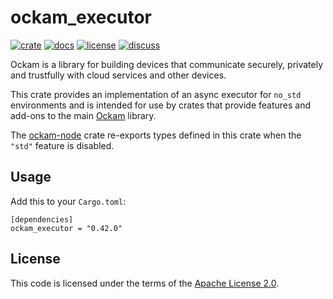 # ockam_executor

[![crate][crate-image]][crate-link]
[![docs][docs-image]][docs-link]
[![license][license-image]][license-link]
[![discuss][discuss-image]][discuss-link]

Ockam is a library for building devices that communicate securely, privately
and trustfully with cloud services and other devices.

This crate provides an implementation of an async executor for
`no_std` environments and is intended for use by crates that provide
features and add-ons to the main [Ockam][main-ockam-crate-link]
library.

The [ockam-node][ockam-node-crate-link] crate re-exports types defined in
this crate when the `"std"` feature is disabled.

## Usage

Add this to your `Cargo.toml`:

```
[dependencies]
ockam_executor = "0.42.0"
```

## License

This code is licensed under the terms of the [Apache License 2.0][license-link].

[main-ockam-crate-link]: https://crates.io/crates/ockam
[ockam-node-crate-link]: https://crates.io/crates/ockam_node

[crate-image]: https://img.shields.io/crates/v/ockam_executor.svg
[crate-link]: https://crates.io/crates/ockam_executor

[docs-image]: https://docs.rs/ockam_node/badge.svg
[docs-link]: https://docs.rs/ockam_node

[license-image]: https://img.shields.io/badge/License-Apache%202.0-green.svg
[license-link]: https://github.com/build-trust/ockam/blob/HEAD/LICENSE

[discuss-image]: https://img.shields.io/badge/Discuss-Github%20Discussions-ff70b4.svg
[discuss-link]: https://github.com/build-trust/ockam/discussions
